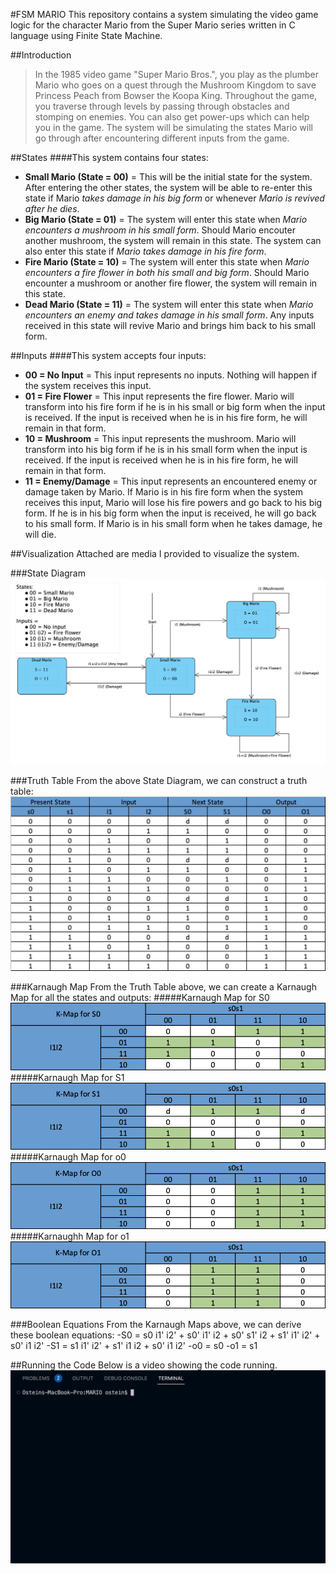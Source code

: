 #FSM MARIO
This repository contains a system simulating the video game logic for the character Mario from the Super Mario series written in C language using Finite State Machine.

##Introduction
>In the 1985 video game "Super Mario Bros.", you play as the plumber Mario who goes on a quest through the Mushroom Kingdom to save Princess Peach from Bowser the Koopa King. Throughout the game, you traverse through levels by passing through obstacles and stomping on enemies. You can also get power-ups which can help you in the game. The system will be simulating the states Mario will go through after encountering different inputs from the game.

##States
####This system contains four states:
- **Small Mario (State = 00)** = This will be the initial state for the system. After entering the other states, the system will be able to re-enter this state if Mario *takes damage in his big form* or whenever *Mario is revived after he dies*.
- **Big Mario (State = 01)** = The system will enter this state when *Mario encounters a mushroom in his small form*. Should Mario encouter another mushroom, the system will remain in this state. The system can also enter this state if *Mario takes damage in his fire form*.
- **Fire Mario (State = 10)** = The system will enter this state when *Mario encounters a fire flower in both his small and big form*. Should Mario encounter a mushroom or another fire flower, the system will remain in this state.
- **Dead Mario (State = 11)** = The system will enter this state when *Mario encounters an enemy and takes damage in his small form*. Any inputs received in this state will revive Mario and brings him back to his small form.

##Inputs
####This system accepts four inputs:
- **00 = No Input** = This input represents no inputs. Nothing will happen if the system receives this input.
- **01 = Fire Flower** = This input represents the fire flower. Mario will transform into his fire form if he is in his small or big form when the input is received. If the input is received when he is in his fire form, he will remain in that form.
- **10 = Mushroom** = This input represents the mushroom. Mario will transform into his big form if he is in his small form when the input is received. If the input is received when he is in his fire form, he will remain in that form.
- **11 = Enemy/Damage** = This input represents an encountered enemy or damage taken by Mario. If Mario is in his fire form when the system receives this input, Mario will lose his fire powers and go back to his big form. If he is in his big form when the input is received, he will go back to his small form. If Mario is in his small form when he takes damage, he will die.

##Visualization
Attached are media I provided to visualize the system.

###State Diagram
![StateDiagram](Images/StateDiagram.png)

###Truth Table
From the above State Diagram, we can construct a truth table: 
![TruthTable](Images/TruthTable.png)

###Karnaugh Map
From the Truth Table above, we can create a Karnaugh Map for all the states and outputs:
#####Karnaugh Map for S0
![KarnaughMap](Images/s0_KMap.png)
#####Karnaugh Map for S1
![KarnaughMap](Images/s1_KMap.png)
#####Karnaugh Map for o0
![KarnaughMap](Images/o0_KMap.png)
#####Karnaughh Map for o1
![KarnaughMap](Images/o1_KMap.png)

###Boolean Equations
From the Karnaugh Maps above, we can derive these boolean equations:
-S0 = s0 i1' i2' + s0' i1' i2 + s0' s1' i2 + s1' i1' i2' + s0' i1 i2'
-S1 = s1 i1' i2' + s1' i1 i2 + s0' i1  i2'
-o0 = s0
-o1 = s1

##Running the Code
Below is a video showing the code running.
![Code](Images/Code.gif)






